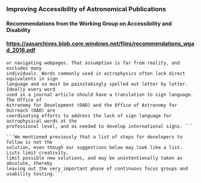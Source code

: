 ### Improving Accessibility of Astronomical Publications
#### Recommendations from the Working Group on Accessibility and Disability
#### https://aasarchives.blob.core.windows.net/files/recommendations_wgad_2016.pdf
```Deaf and hard of hearing people are often assumed to not face difficulties when reading
or navigating webpages. That assumption is far from reality, and excludes many
individuals. Words commonly used in astrophysics often lack direct equivalents in sign
language and so must be painstakingly spelled out letter by letter. Ideally every word
used in a journal article should have a translation to sign language. The Office of
Astronomy for Development (OAD) and the Office of Astronomy for Outreach (OAO) are
coordinating efforts to address the lack of sign language for astrophysical words at the
professional level, and as needed to develop international signs. ```

```We mentioned previously that a list of steps for developers to follow is not the
solution, even though our suggestions below may look like a list. Lists limit creativity,
limit possible new solutions, and may be unintentionally taken as absolute, thereby
leaving out the very important phase of continuous focus groups and usability testing.```

